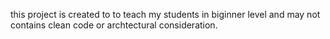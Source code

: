 this project is created to to teach my students in biginner level and may not contains clean code or archtectural consideration.
